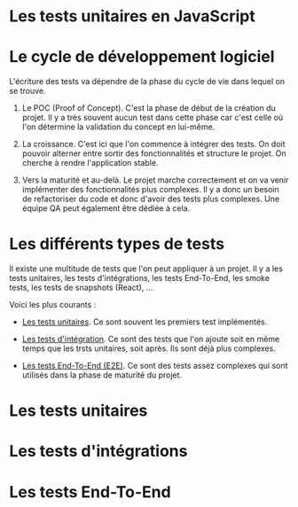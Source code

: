 # Les tests unitaires en JavaScript

# Le cycle de développement logiciel 

L'écriture des tests va dépendre de la phase du cycle de vie dans lequel on se trouve. 

1. Le POC (Proof of Concept). C'est la phase de début de la création du projet. Il y a très souvent aucun test dans cette phase car c'est celle où l'on détermine la validation du concept en lui-même.

2. La croissance. C'est ici que l'on commence à intégrer des tests. On doit pouvoir alterner entre sortir des fonctionnalités et structure le projet. On cherche à rendre l'application stable. 

3. Vers la maturité et au-delà. Le projet marche correctement et on va venir implémenter des fonctionnalités plus complexes. Il y a donc un besoin de refactoriser du code et donc d'avoir des tests plus complexes. Une équipe QA peut également être dédiée à cela. 

# Les différents types de tests

Il existe une multitude de tests que l'on peut appliquer à un projet. Il y a les tests unitaires, les tests d'intégrations, les tests End-To-End, les smoke tests, les tests de snapshots (React), ...

Voici les plus courants : 

- [Les tests unitaires](). Ce sont souvent les premiers test implémentés.

- [Les tests d'intégration](). Ce sont des tests que l'on ajoute soit en même temps que les trsts unitaires, soit après. Ils sont déjà plus complexes. 

- [Les tests End-To-End (E2E)](). Ce sont des tests assez complexes qui sont utilisés dans la phase de maturité du projet.

# Les tests unitaires 

# Les tests d'intégrations 

# Les tests End-To-End